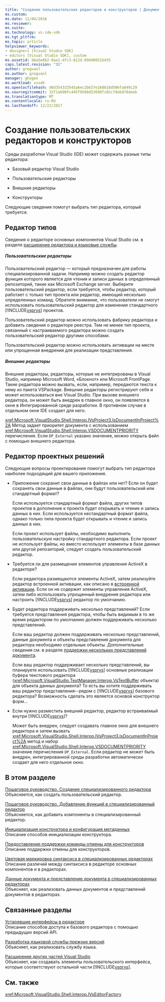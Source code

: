 ```yaml
---
title: "Создание пользовательских редакторов и конструкторов | Документы Microsoft"
ms.custom: 
ms.date: 11/04/2016
ms.reviewer: 
ms.suite: 
ms.technology: vs-ide-sdk
ms.tgt_pltfrm: 
ms.topic: article
helpviewer_keywords:
- designers [Visual Studio SDK]
- editors [Visual Studio SDK], custom
ms.assetid: b6a5e8b2-0ae1-4fc3-812d-09d40051b435
caps.latest.revision: "31"
author: gregvanl
ms.author: gregvanl
manager: ghogen
ms.workload: vssdk
ms.openlocfilehash: d8d354333545a6ec2b637e160818d506fa049c29
ms.sourcegitcommit: 32f1a690fc445f9586d53698fc82c7debd784eeb
ms.translationtype: MT
ms.contentlocale: ru-RU
ms.lasthandoff: 12/22/2017
---
```

# <a name="creating-custom-editors-and-designers"></a>Создание пользовательских редакторов и конструкторов
Среды разработки Visual Studio (IDE) может содержать разные типы редактора:  
  
-   Базовый редактор Visual Studio  
  
-   Пользовательские редакторы  
  
-   Внешние редакторы  
  
-   Конструкторы  
  
 Следующие сведения помогут выбрать тип редактора, который требуется.  
  
## <a name="types-of-editor"></a>Редактор типов  
 Сведения о редакторе основных компонентов Visual Studio см. в разделе [расширение редактора и языковые службы](../extensibility/extending-the-editor-and-language-services.md).  
  
##### <a name="custom-editors"></a>Пользовательские редакторы  
 Пользовательский редактор — который предназначен для работы специализированной задачи. Например можно создать редактор функция которого является для чтения и записи данных в определенный репозиторий, такие как Microsoft Exchange server. Выберите пользовательский редактор, если требуется, чтобы редактор, который работает с только тип проекта или редактор, имеющий несколько определенных команд. Обратите внимание, что пользователи не смогут использовать пользовательский редактор для изменения стандартного [!INCLUDE[vsprvs](../code-quality/includes/vsprvs_md.md)] проектов.  
  
 Пользовательский редактор можно использовать фабрику редактора и добавить сведения о редакторе реестра. Тем не менее тип проекта, связанный с настраиваемого редактора можно создать пользовательский редактор другими способами.  
  
 Пользовательский редактор можно использовать активации на месте или упрощенная внедрения для реализации представления.  
  
##### <a name="external-editors"></a>Внешние редакторы  
 Внешние редакторы, редакторы, которые не интегрированы в Visual Studio, например Microsoft Word, «Блокнот» или Microsoft FrontPage. Такие редактора можно вызвать, если, например, передаются текста к нему из пакета VSPackage. Внешние редакторы регистрируют себя и может использоваться вне Visual Studio. При вызове внешнего редактора, он может быть внедрен в главное окно, он появляется в окне в Интегрированной среде разработки. В противном случае в отдельном окне IDE создает для него.  
  
 <xref:Microsoft.VisualStudio.Shell.Interop.IVsProject3.IsDocumentInProject%2A> Метод задает приоритет документа с использованием <xref:Microsoft.VisualStudio.Shell.Interop.VSDOCUMENTPRIORITY> перечисления. Если `DP_External` указано значение, можно открыть файл с помощью внешнего редактора.  
  
## <a name="editor-design-decisions"></a>Редактор проектных решений  
 Следующие вопросы проектирования помогут выбрать тип редактора наиболее подходящий для вашего приложения.  
  
-   Приложение сохранит свои данные в файлах или нет? Если он будет сохранять свои данные в файлах, они будут пользовательский или стандартный формат?  
  
     Если используется стандартный формат файла, других типов проектов в дополнение к проекта будет открывать и чтение и запись данных в них. Если используется нестандартный формат файла, однако только типа проекта будет открывать и чтение и запись данных в них.  
  
     Если проект использует файлы, необходимо выполнить пользовательскую настройку стандартного редактора. Если проект не использует файлы, но вместо использует элементы в базе данных или другой репозиторий, следует создать пользовательский редактор.  
  
-   Требуется ли для размещения элементов управления ActiveX в редакторе?  
  
     Если редактора размещаются элементы ActiveX, затем реализуйте редактор встроенной активации, как описано в [встроенной активации](../extensibility/in-place-activation.md). Если он не содержит элементы управления ActiveX, затем либо использовать упрощенный внедрения редактора или настроить [!INCLUDE[vsprvs](../code-quality/includes/vsprvs_md.md)] редактор по умолчанию.  
  
-   Будет редактора поддерживать несколько представлений? Если требуется представления редактора, чтобы быть видимым в то же время редактором по умолчанию должен поддерживать несколько представлений.  
  
     Если ваш редактор должен поддерживать несколько представлений, данные документа и объекты представления документа для редактора необходимо отдельные объекты. Дополнительные сведения см. в разделе [поддержки нескольких представлений документа](../extensibility/supporting-multiple-document-views.md).  
  
     Если ваш редактор поддерживает несколько представлений, вы планируете использовать [!INCLUDE[vsprvs](../code-quality/includes/vsprvs_md.md)] основные реализации буфера текстового редактора (<xref:Microsoft.VisualStudio.TextManager.Interop.VsTextBuffer> объекта) для объекта данных документа? То есть вы хотите поддерживать ваш редактор представления--рядом с [!INCLUDE[vsprvs](../code-quality/includes/vsprvs_md.md)] базового редактора? Возможность сделать это является основой конструктор форм...  
  
-   Если нужно разместить внешний редактор, редактор встраиваемый внутри [!INCLUDE[vsprvs](../code-quality/includes/vsprvs_md.md)]?  
  
     Может быть внедрен, следует создавать главное окно для внешнего редактора и затем вызвать <xref:Microsoft.VisualStudio.Shell.Interop.IVsProject3.IsDocumentInProject%2A> метод и набор <xref:Microsoft.VisualStudio.Shell.Interop.VSDOCUMENTPRIORITY> значение перечисления `DP_External`. Если редактор не может быть внедрен, интегрированной среды разработки автоматически создает для него отдельное окно.  
  
## <a name="in-this-section"></a>В этом разделе  
 [Пошаговое руководство. Создание специализированного редактора](../extensibility/walkthrough-creating-a-custom-editor.md)  
 Объясняется, как создать пользовательский редактор.  
  
 [Пошаговое руководство. Добавление функций в специализированный редактор](../extensibility/walkthrough-adding-features-to-a-custom-editor.md)  
 Объясняется, как добавить компоненты в специализированный редактор.  
  
 [Инициализация конструктора и конфигурация метаданных](../extensibility/designer-initialization-and-metadata-configuration.md)  
 Описание способов инициализации конструктора.  
  
 [Предоставление поддержки команды отмены для конструкторов](../extensibility/supplying-undo-support-to-designers.md)  
 Описание поддержки отмены для конструкторов.  
  
 [Цветовая маркировка синтаксиса в специализированных редакторах](../extensibility/syntax-coloring-in-custom-editors.md)  
 Описание различий между синтаксиса в редакторе основных компонентов и в редакторах.  
  
 [Данные документа и представление документа в специализированных редакторах](../extensibility/document-data-and-document-view-in-custom-editors.md)  
 Объясняет, как реализовать данных документов и представлений документов в редакторах.  
  
## <a name="related-sections"></a>Связанные разделы  
 [Устаревшие интерфейсы в редакторе](../extensibility/legacy-interfaces-in-the-editor.md)  
 Описание способов доступа к базового редактора с помощью предыдущих версий API.  
  
 [Разработка языковой службы прежних версий](../extensibility/internals/developing-a-legacy-language-service.md)  
 Объясняет, как реализовать службу языка.  
  
 [Расширение других частей Visual Studio](../extensibility/extending-other-parts-of-visual-studio.md)  
 Объясняет, как создавать элементы пользовательского интерфейса, которые соответствуют остальной части [!INCLUDE[vsprvs](../code-quality/includes/vsprvs_md.md)].  
  
## <a name="see-also"></a>См. также  
 <xref:Microsoft.VisualStudio.Shell.Interop.IVsEditorFactory>